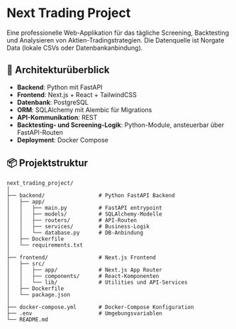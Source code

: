 # Next Trading Project

Eine professionelle Web-Applikation für das tägliche Screening, Backtesting und Analysieren von Aktien-Tradingstrategien. Die Datenquelle ist Norgate Data (lokale CSVs oder Datenbankanbindung).

## 🔧 Architekturüberblick

- **Backend**: Python mit FastAPI
- **Frontend**: Next.js + React + TailwindCSS
- **Datenbank**: PostgreSQL
- **ORM**: SQLAlchemy mit Alembic für Migrations
- **API-Kommunikation**: REST
- **Backtesting- und Screening-Logik**: Python-Module, ansteuerbar über FastAPI-Routen
- **Deployment**: Docker Compose

## 📦 Projektstruktur

```
next_trading_project/
│
├── backend/                 # Python FastAPI Backend
│   ├── app/
│   │   ├── main.py          # FastAPI entrypoint
│   │   ├── models/          # SQLAlchemy-Modelle
│   │   ├── routers/         # API-Routen
│   │   ├── services/        # Business-Logik
│   │   └── database.py      # DB-Anbindung
│   ├── Dockerfile
│   └── requirements.txt
│
├── frontend/                # Next.js Frontend
│   ├── src/
│   │   ├── app/             # Next.js App Router
│   │   ├── components/      # React-Komponenten
│   │   └── lib/             # Utilities und API-Services
│   ├── Dockerfile
│   └── package.json
│
├── docker-compose.yml       # Docker-Compose Konfiguration
├── .env                     # Umgebungsvariablen
└── README.md
```
